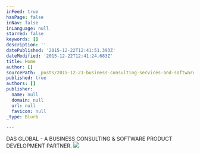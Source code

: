 ```yaml
---
inFeed: true
hasPage: false
inNav: false
inLanguage: null
starred: false
keywords: []
description: ''
datePublished: '2015-12-22T12:41:51.393Z'
dateModified: '2015-12-22T12:41:24.683Z'
title: Home
author: []
sourcePath: _posts/2015-12-21-business-consulting-services-and-software-product-development.md
published: true
authors: []
publisher:
  name: null
  domain: null
  url: null
  favicon: null
_type: Blurb

---
```

DAS GLOBAL - A BUSINESS CONSULTING & SOFTWARE PRODUCT DEVELOPMENT PARTNER. ![](https://the-grid-user-content.s3-us-west-2.amazonaws.com/5095ffba-c94a-4b15-a2a1-e512fe4d0238.jpg)